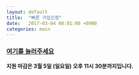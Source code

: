 ```yaml
---
layout: default
title:  "빠른 가입신청"
date:   2017-03-04 00:01:00 +0900
categories: main
---
```


### [여기를 눌러주세요](https://goo.gl/forms/O078tbiMwmqAD02I2)

**지원 마감은 3월 5일 (일요일) 오후 11시 30분까지입니다.**
